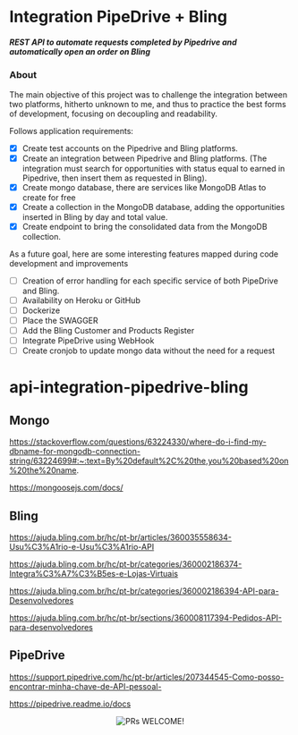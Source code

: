 </p>
<br>

# Integration PipeDrive + Bling

##### REST API to automate requests completed by Pipedrive and automatically open an order on Bling

### About

The main objective of this project was to challenge the integration between two platforms, hitherto unknown to me, and thus to practice the best forms of development, focusing on decoupling and readability.

Follows application requirements:

- [x] Create test accounts on the Pipedrive and Bling platforms.
- [x] Create an integration between Pipedrive and Bling platforms. (The integration must search for opportunities with status equal to earned in Pipedrive, then insert them as requested in Bling).
- [x] Create mongo database, there are services like MongoDB Atlas to create for free
- [x] Create a collection in the MongoDB database, adding the opportunities inserted in Bling by day and total value.
- [x] Create endpoint to bring the consolidated data from the MongoDB collection.

As a future goal, here are some interesting features mapped during code development and improvements

- [ ] Creation of error handling for each specific service of both PipeDrive and Bling.
- [ ] Availability on Heroku or GitHub
- [ ] Dockerize
- [ ] Place the SWAGGER
- [ ] Add the Bling Customer and Products Register
- [ ] Integrate PipeDrive using WebHook
- [ ] Create cronjob to update mongo data without the need for a request

# api-integration-pipedrive-bling

## Mongo

https://stackoverflow.com/questions/63224330/where-do-i-find-my-dbname-for-mongodb-connection-string/63224699#:~:text=By%20default%2C%20the,you%20based%20on%20the%20name.

https://mongoosejs.com/docs/

## Bling

https://ajuda.bling.com.br/hc/pt-br/articles/360035558634-Usu%C3%A1rio-e-Usu%C3%A1rio-API

https://ajuda.bling.com.br/hc/pt-br/categories/360002186374-Integra%C3%A7%C3%B5es-e-Lojas-Virtuais

https://ajuda.bling.com.br/hc/pt-br/categories/360002186394-API-para-Desenvolvedores

https://ajuda.bling.com.br/hc/pt-br/sections/360008117394-Pedidos-API-para-desenvolvedores

## PipeDrive

https://support.pipedrive.com/hc/pt-br/articles/207344545-Como-posso-encontrar-minha-chave-de-API-pessoal-

https://pipedrive.readme.io/docs

<p align="center">
 <img src="https://img.shields.io/static/v1?label=PRs&message=WELCOME&color=1459c1&labelColor=000020" alt="PRs WELCOME!" />
